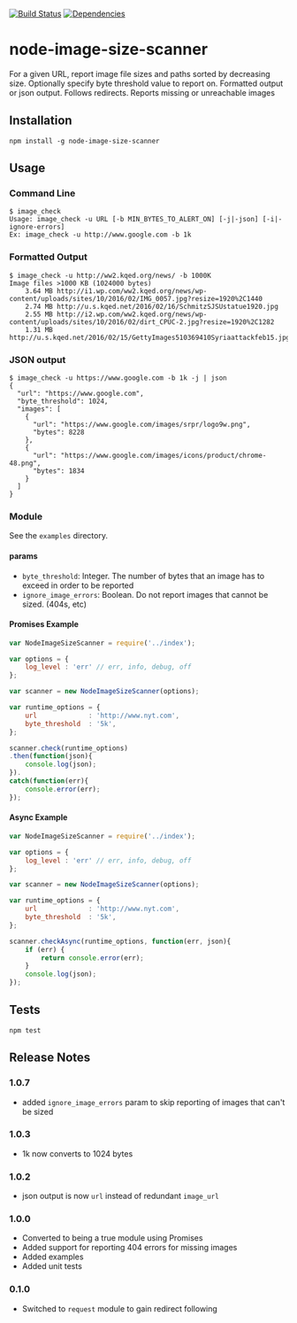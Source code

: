 [![Build Status](https://travis-ci.org/rv-kip/node-image-size-scanner.svg?branch=master)](https://travis-ci.org/rv-kip/node-image-size-scanner)
[![Dependencies](https://david-dm.org/rv-kip/node-image-size-scanner.svg)](https://david-dm.org/rv-kip/node-image-size-scanner)

node-image-size-scanner
=======================
For a given URL, report image file sizes and paths sorted by decreasing size. Optionally specify byte threshold value to report on. Formatted output or json output. Follows redirects. Reports missing or unreachable images

## Installation ##
`npm install -g node-image-size-scanner`

## Usage ##
### Command Line ###
```
$ image_check
Usage: image_check -u URL [-b MIN_BYTES_TO_ALERT_ON] [-j|-json] [-i|-ignore-errors]
Ex: image_check -u http://www.google.com -b 1k
```
### Formatted Output ###
```
$ image_check -u http://ww2.kqed.org/news/ -b 1000K
Image files >1000 KB (1024000 bytes)
    3.64 MB http://i1.wp.com/ww2.kqed.org/news/wp-content/uploads/sites/10/2016/02/IMG_0057.jpg?resize=1920%2C1440
    2.74 MB http://u.s.kqed.net/2016/02/16/SchmitzSJSUstatue1920.jpg
    2.55 MB http://i2.wp.com/ww2.kqed.org/news/wp-content/uploads/sites/10/2016/02/dirt_CPUC-2.jpg?resize=1920%2C1282
    1.31 MB http://u.s.kqed.net/2016/02/15/GettyImages510369410Syriaattackfeb15.jpg
```

### JSON output
```
$ image_check -u https://www.google.com -b 1k -j | json
{
  "url": "https://www.google.com",
  "byte_threshold": 1024,
  "images": [
    {
      "url": "https://www.google.com/images/srpr/logo9w.png",
      "bytes": 8228
    },
    {
      "url": "https://www.google.com/images/icons/product/chrome-48.png",
      "bytes": 1834
    }
  ]
}
```
### Module ###
See the `examples` directory.
#### params
* `byte_threshold`: Integer. The number of bytes that an image has to exceed in order to be reported
* `ignore_image_errors`: Boolean. Do not report images that cannot be sized. (404s, etc)
#### Promises Example
```javascript
var NodeImageSizeScanner = require('../index');

var options = {
    log_level : 'err' // err, info, debug, off
};

var scanner = new NodeImageSizeScanner(options);

var runtime_options = {
    url             : 'http://www.nyt.com',
    byte_threshold  : '5k',
};

scanner.check(runtime_options)
.then(function(json){
    console.log(json);
}).
catch(function(err){
    console.error(err);
});
```
#### Async Example
```javascript
var NodeImageSizeScanner = require('../index');

var options = {
    log_level : 'err' // err, info, debug, off
};

var scanner = new NodeImageSizeScanner(options);

var runtime_options = {
    url             : 'http://www.nyt.com',
    byte_threshold  : '5k',
};

scanner.checkAsync(runtime_options, function(err, json){
    if (err) {
        return console.error(err);
    }
    console.log(json);
});
```

## Tests
`npm test`

## Release Notes

### 1.0.7
* added `ignore_image_errors` param to skip reporting of images that can't be sized

### 1.0.3
* 1k now converts to 1024 bytes

### 1.0.2
* json output is now `url` instead of redundant `image_url`

### 1.0.0
* Converted to being a true module using Promises
* Added support for reporting 404 errors for missing images
* Added examples
* Added unit tests

### 0.1.0
* Switched to `request` module to gain redirect following
